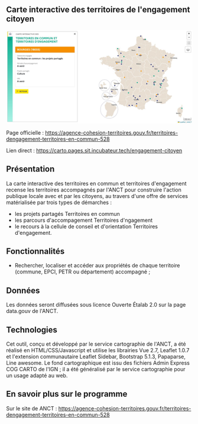 ## Carte interactive des territoires de l'engagement citoyen

![alt text](img/Capture.JPG)

Page officielle : https://agence-cohesion-territoires.gouv.fr/territoires-dengagement-territoires-en-commun-528 

Lien direct : https://carto.pages.sit.incubateur.tech/engagement-citoyen

## Présentation

La carte interactive des territoires en commun et territoires d'engagement recense les territoires accompagnés par l'ANCT pour construire l'action publique locale avec et par les citoyens, au travers d'une offre de services
matérialisée par trois types de démarches : 
- les projets partagés Territoires en commun 
- les parcours d'accompagement Territoires d'ngagement
- le recours à la cellule de conseil et d'orientation Territoires d'engagement. 

## Fonctionnalités 

- Rechercher, localiser et accéder aux propriétés de chaque territoire (commune, EPCI, PETR ou département) accompagné ;


## Données

Les données seront diffusées sous licence Ouverte Étalab 2.0 sur la page data.gouv de l'ANCT. 


## Technologies

Cet outil, conçu et développé par le service cartographie de l'ANCT, a été réalisé en HTML/CSS/Javascript et utilise les librairies Vue 2.7, Leaflet 1.0.7 et l'extension communautaire Leaflet Sidebar, Bootstrap 5.1.3, Papaparse, Line awesome. Le fond cartographique est issu des fichiers Admin Express COG CARTO de l'IGN ; il a été généralisé par le service cartographie pour un usage adapté au web.

## En savoir plus sur le programme

Sur le site de ANCT : https://agence-cohesion-territoires.gouv.fr/territoires-dengagement-territoires-en-commun-528 

